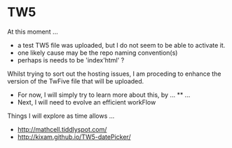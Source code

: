 # TW5

At this moment ...
* a test TW5 file was uploaded, but I do not seem to be able to activate it.
* one likely cause may be the repo naming convention(s)
* perhaps is needs to be 'index'html' ?

Whilst trying to sort out the hosting issues, I am proceding to enhance the version of the TwFive file that will be uploaded.
* For now, I will simply try to learn more about this, by ...
** ...
* Next, I will need to evolve an efficient workFlow

Things I will explore as time allows ...
* http://mathcell.tiddlyspot.com/
* http://kixam.github.io/TW5-datePicker/

